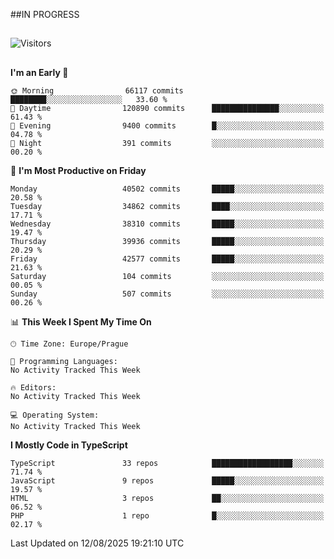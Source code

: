 ##IN PROGRESS
##
![Visitors](https://komarev.com/ghpvc/?username=petrbui&style=for-the-badge&label=Visitors+👀)



##
<!--
[![My GitHub stats](https://github-readme-stats.vercel.app/api?username=petrbui&theme=github_dark)](https://github.com/anuraghazra/github-readme-stats)

[![My wakatime stats](https://github-readme-stats.vercel.app/api/wakatime?username=petrbui&theme=github_dark)](https://github.com/anuraghazra/github-readme-stats)
-->
<!--START_SECTION:waka-->
**I'm an Early 🐤** 

```text
🌞 Morning                66117 commits       ████████░░░░░░░░░░░░░░░░░   33.60 % 
🌆 Daytime                120890 commits      ███████████████░░░░░░░░░░   61.43 % 
🌃 Evening                9400 commits        █░░░░░░░░░░░░░░░░░░░░░░░░   04.78 % 
🌙 Night                  391 commits         ░░░░░░░░░░░░░░░░░░░░░░░░░   00.20 % 
```
📅 **I'm Most Productive on Friday** 

```text
Monday                   40502 commits       █████░░░░░░░░░░░░░░░░░░░░   20.58 % 
Tuesday                  34862 commits       ████░░░░░░░░░░░░░░░░░░░░░   17.71 % 
Wednesday                38310 commits       █████░░░░░░░░░░░░░░░░░░░░   19.47 % 
Thursday                 39936 commits       █████░░░░░░░░░░░░░░░░░░░░   20.29 % 
Friday                   42577 commits       █████░░░░░░░░░░░░░░░░░░░░   21.63 % 
Saturday                 104 commits         ░░░░░░░░░░░░░░░░░░░░░░░░░   00.05 % 
Sunday                   507 commits         ░░░░░░░░░░░░░░░░░░░░░░░░░   00.26 % 
```


📊 **This Week I Spent My Time On** 

```text
🕑︎ Time Zone: Europe/Prague

💬 Programming Languages: 
No Activity Tracked This Week

🔥 Editors: 
No Activity Tracked This Week

💻 Operating System: 
No Activity Tracked This Week
```

**I Mostly Code in TypeScript** 

```text
TypeScript               33 repos            ██████████████████░░░░░░░   71.74 % 
JavaScript               9 repos             █████░░░░░░░░░░░░░░░░░░░░   19.57 % 
HTML                     3 repos             ██░░░░░░░░░░░░░░░░░░░░░░░   06.52 % 
PHP                      1 repo              █░░░░░░░░░░░░░░░░░░░░░░░░   02.17 % 
```




 Last Updated on 12/08/2025 19:21:10 UTC
<!--END_SECTION:waka-->
